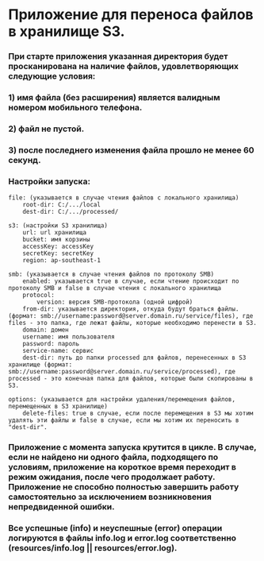 # Приложение для переноса файлов в хранилище S3.

### При старте приложения указанная директория будет просканирована на наличие файлов, удовлетворяющих следующие условия:
### 1) имя файла (без расширения) является валидным номером мобильного телефона.
### 2) файл не пустой.
### 3) после последнего изменения файла прошло не менее 60 секунд.

### Настройки запуска:
    file: (указывается в случае чтения файлов с локального хранилища)
        root-dir: C:/.../local
        dest-dir: C:/.../processed/

    s3: (настройки S3 хранилища)
        url: url хранилища
        bucket: имя корзины
        accessKey: accessKey
        secretKey: secretKey
        region: ap-southeast-1

    smb: (указывается в случае чтения файлов по протоколу SMB)
        enabled: указывается true в случае, если чтение происходит по протоколу SMB и false в случае чтения с локального хранилища
        protocol:
            version: версия SMB-протокола (одной цифрой)
        from-dir: указывается директория, откуда будут браться файлы. (формат: smb://username:password@server.domain.ru/service/files), где files - это папка, где лежат файлы, которые необходимо перенести в S3.
        domain: домен
        username: имя пользователя
        password: пароль
        service-name: сервис
        dest-dir: путь до папки processed для файлов, перенесенных в S3 хранилище (формат: smb://username:password@server.domain.ru/service/processed), где processed - это конечная папка для файлов, которые были скопированы в S3.
    
    options: (указывается для настройки удаления/перемещения файлов, перемещенных в S3 хранилище)
        delete-files: true в случае, если после перемещения в S3 мы хотим удалять эти файлы и false в случае, если мы хотим их переносить в "dest-dir".

### Приложение с момента запуска крутится в цикле. В случае, если не найдено ни одного файла, подходящего по условиям, приложение на короткое время переходит в режим ожидания, после чего продолжает работу. Приложение не способно полностью завершить работу самостоятельно за исключением возникновения непредвиденной ошибки.


### Все успешные (info) и неуспешные (error) операции логируются в файлы info.log и error.log соответственно (resources/info.log || resources/error.log).
